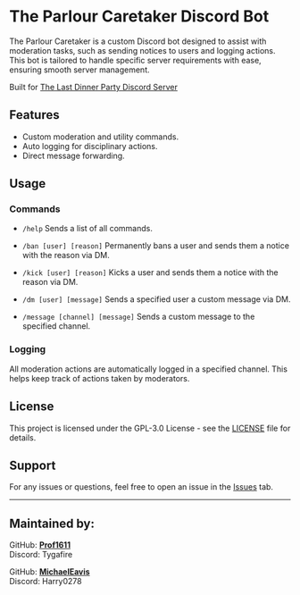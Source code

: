# The Parlour Caretaker Discord Bot

The Parlour Caretaker is a custom Discord bot designed to assist with moderation tasks, such as sending notices to users and logging actions. This bot is tailored to handle specific server requirements with ease, ensuring smooth server management.

Built for [The Last Dinner Party Discord Server](https://discord.gg/theparlour)

## Features
- Custom moderation and utility commands.
- Auto logging for disciplinary actions.
- Direct message forwarding.

## Usage

### Commands

- `/help` Sends a list of all commands.
  
- `/ban [user] [reason]` Permanently bans a user and sends them a notice with the reason via DM.
- `/kick [user] [reason]` Kicks a user and sends them a notice with the reason via DM.
- `/dm [user] [message]` Sends a specified user a custom message via DM.
- `/message [channel] [message]` Sends a custom message to the specified channel.

### Logging

All moderation actions are automatically logged in a specified channel. This helps keep track of actions taken by moderators.

## License

This project is licensed under the GPL-3.0 License - see the [LICENSE](LICENSE) file for details.

## Support

For any issues or questions, feel free to open an issue in the [Issues](https://github.com/Prof1611/ParlourCaretaker/issues) tab.

---

## Maintained by:
GitHub: **[Prof1611](https://github.com/Prof1611)**<br>Discord: Tygafire

GitHub: **[MichaelEavis](https://github.com/MichaelEavis)**<br>Discord: Harry0278
